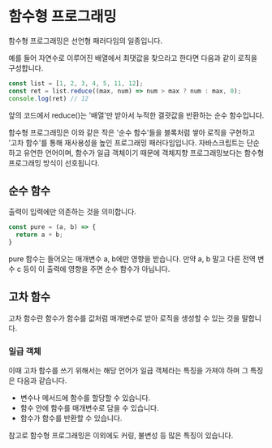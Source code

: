 # 함수형 프로그래밍

함수형 프로그래밍은 선언형 패러다임의 일종입니다.

예를 들어 자연수로 이루어진 배열에서 최댓값을 찾으라고 한다면 다음과 같이 로직을 구성합니다.

```js
const list = [1, 2, 3, 4, 5, 11, 12];
const ret = list.reduce((max, num) => num > max ? num : max, 0);
console.log(ret) // 12
```

앞의 코드에서 reduce()는 '배열'만 받아서 누적한 결괏값을 반환하는 순수 함수입니다.

함수형 프로그래밍은 이와 같은 작은 '순수 함수'들을 블록처럼 쌓아 로직을 구현하고 '고차 함수'를 통해 재사용성을 높인 프로그래밍 패러다임입니다. 자바스크립트는 단순하고 유연한 언어이며, 함수가 일급 객체이기 때문에 객체지향 프로그래밍보다는 함수형 프로그래밍 방식이 선호됩니다.

## 순수 함수

출력이 입력에만 의존하는 것을 의미합니다.

```js
const pure = (a, b) => {
  return a + b;
}
```

pure 함수는 들어오는 매개변수 a, b에만 영향을 받습니다. 만약 a, b 말고 다른 전역 변수 c 등이 이 출력에 영향을 주면 순수 함수가 아닙니다.

## 고차 함수

고차 함수란 함수가 함수를 값처럼 매개변수로 받아 로직을 생성할 수 있는 것을 말합니다.

### 일급 객체

이때 고차 함수를 쓰기 위해서는 해당 언어가 일급 객체라는 특징을 가져야 하며 그 특징은 다음과 같습니다.

- 변수나 메서드에 함수를 할당할 수 있습니다.
- 함수 안에 함수를 매개변수로 담을 수 있습니다.
- 함수가 함수를 반환할 수 있습니다.

참고로 함수형 프로그래밍은 이외에도 커링, 불변성 등 많은 특징이 있습니다.
